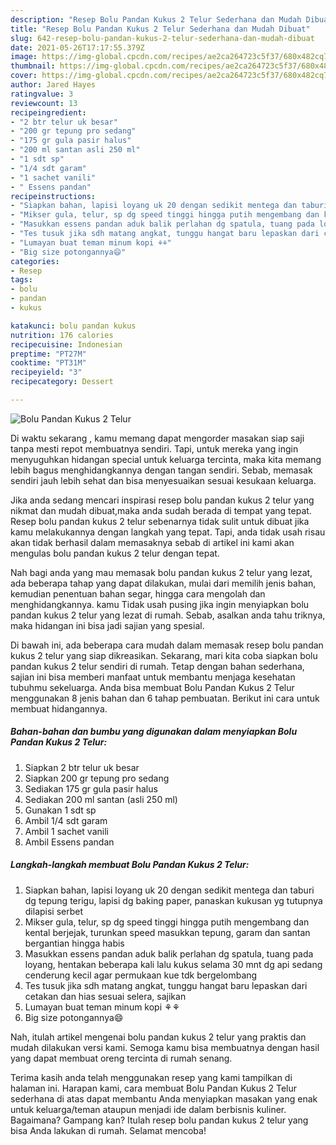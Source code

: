 ```yaml
---
description: "Resep Bolu Pandan Kukus 2 Telur Sederhana dan Mudah Dibuat"
title: "Resep Bolu Pandan Kukus 2 Telur Sederhana dan Mudah Dibuat"
slug: 642-resep-bolu-pandan-kukus-2-telur-sederhana-dan-mudah-dibuat
date: 2021-05-26T17:17:55.379Z
image: https://img-global.cpcdn.com/recipes/ae2ca264723c5f37/680x482cq70/bolu-pandan-kukus-2-telur-foto-resep-utama.jpg
thumbnail: https://img-global.cpcdn.com/recipes/ae2ca264723c5f37/680x482cq70/bolu-pandan-kukus-2-telur-foto-resep-utama.jpg
cover: https://img-global.cpcdn.com/recipes/ae2ca264723c5f37/680x482cq70/bolu-pandan-kukus-2-telur-foto-resep-utama.jpg
author: Jared Hayes
ratingvalue: 3
reviewcount: 13
recipeingredient:
- "2 btr telur uk besar"
- "200 gr tepung pro sedang"
- "175 gr gula pasir halus"
- "200 ml santan asli 250 ml"
- "1 sdt sp"
- "1/4 sdt garam"
- "1 sachet vanili"
- " Essens pandan"
recipeinstructions:
- "Siapkan bahan, lapisi loyang uk 20 dengan sedikit mentega dan taburi dg tepung terigu, lapisi dg baking paper, panaskan kukusan yg tutupnya dilapisi serbet"
- "Mikser gula, telur, sp dg speed tinggi hingga putih mengembang dan kental berjejak, turunkan speed masukkan tepung, garam dan santan bergantian hingga habis"
- "Masukkan essens pandan aduk balik perlahan dg spatula, tuang pada loyang, hentakan beberapa kali lalu kukus selama 30 mnt dg api sedang cenderung kecil agar permukaan kue tdk bergelombang"
- "Tes tusuk jika sdh matang angkat, tunggu hangat baru lepaskan dari cetakan dan hias sesuai selera, sajikan"
- "Lumayan buat teman minum kopi ⚘⚘"
- "Big size potongannya😄"
categories:
- Resep
tags:
- bolu
- pandan
- kukus

katakunci: bolu pandan kukus 
nutrition: 176 calories
recipecuisine: Indonesian
preptime: "PT27M"
cooktime: "PT31M"
recipeyield: "3"
recipecategory: Dessert

---
```



![Bolu Pandan Kukus 2 Telur](https://img-global.cpcdn.com/recipes/ae2ca264723c5f37/680x482cq70/bolu-pandan-kukus-2-telur-foto-resep-utama.jpg)

Di waktu  sekarang , kamu memang dapat mengorder masakan siap saji tanpa mesti repot membuatnya sendiri. Tapi, untuk mereka yang ingin menyuguhkan hidangan special untuk keluarga tercinta, maka kita memang lebih bagus menghidangkannya dengan tangan sendiri. Sebab, memasak sendiri jauh lebih sehat dan bisa menyesuaikan sesuai kesukaan keluarga.

Jika anda sedang mencari inspirasi resep bolu pandan kukus 2 telur yang nikmat dan mudah dibuat,maka anda sudah berada di tempat yang tepat. Resep bolu pandan kukus 2 telur  sebenarnya tidak sulit untuk dibuat jika kamu melakukannya dengan langkah yang tepat. Tapi, anda tidak usah risau akan tidak berhasil dalam memasaknya 
sebab di artikel ini kami akan mengulas bolu pandan kukus 2 telur dengan tepat.  



Nah bagi anda yang mau memasak bolu pandan kukus 2 telur yang lezat, ada beberapa tahap yang dapat dilakukan, mulai dari memilih jenis bahan, kemudian penentuan bahan segar, hingga cara mengolah dan menghidangkannya. kamu Tidak usah pusing jika ingin menyiapkan bolu pandan kukus 2 telur yang lezat di rumah. Sebab, asalkan anda  tahu triknya, maka hidangan ini bisa jadi sajian yang spesial.

Di bawah ini, ada beberapa cara mudah dalam memasak resep bolu pandan kukus 2 telur yang siap dikreasikan. Sekarang, mari kita coba siapkan bolu pandan kukus 2 telur sendiri di rumah. Tetap dengan bahan sederhana, sajian ini bisa memberi manfaat untuk membantu menjaga kesehatan tubuhmu sekeluarga. Anda bisa membuat Bolu Pandan Kukus 2 Telur menggunakan 8 jenis bahan dan 6 tahap pembuatan. Berikut ini cara untuk membuat hidangannya.

<!--inarticleads1-->

##### Bahan-bahan dan bumbu yang digunakan dalam menyiapkan Bolu Pandan Kukus 2 Telur:

1. Siapkan 2 btr telur uk besar
1. Siapkan 200 gr tepung pro sedang
1. Sediakan 175 gr gula pasir halus
1. Sediakan 200 ml santan (asli 250 ml)
1. Gunakan 1 sdt sp
1. Ambil 1/4 sdt garam
1. Ambil 1 sachet vanili
1. Ambil  Essens pandan




<!--inarticleads2-->

##### Langkah-langkah membuat Bolu Pandan Kukus 2 Telur:

1. Siapkan bahan, lapisi loyang uk 20 dengan sedikit mentega dan taburi dg tepung terigu, lapisi dg baking paper, panaskan kukusan yg tutupnya dilapisi serbet
1. Mikser gula, telur, sp dg speed tinggi hingga putih mengembang dan kental berjejak, turunkan speed masukkan tepung, garam dan santan bergantian hingga habis
1. Masukkan essens pandan aduk balik perlahan dg spatula, tuang pada loyang, hentakan beberapa kali lalu kukus selama 30 mnt dg api sedang cenderung kecil agar permukaan kue tdk bergelombang
1. Tes tusuk jika sdh matang angkat, tunggu hangat baru lepaskan dari cetakan dan hias sesuai selera, sajikan
1. Lumayan buat teman minum kopi ⚘⚘
1. Big size potongannya😄




Nah, itulah artikel mengenai  bolu pandan kukus 2 telur  yang praktis dan mudah dilakukan versi kami. Semoga kamu bisa membuatnya dengan hasil yang dapat membuat oreng tercinta di rumah senang. 

Terima kasih anda telah menggunakan resep yang kami tampilkan di halaman ini. Harapan kami, cara membuat  Bolu Pandan Kukus 2 Telur sederhana di atas dapat membantu Anda menyiapkan masakan yang enak untuk keluarga/teman ataupun menjadi ide dalam berbisnis kuliner. Bagaimana? Gampang kan? Itulah resep bolu pandan kukus 2 telur yang bisa Anda lakukan di rumah. Selamat mencoba!

